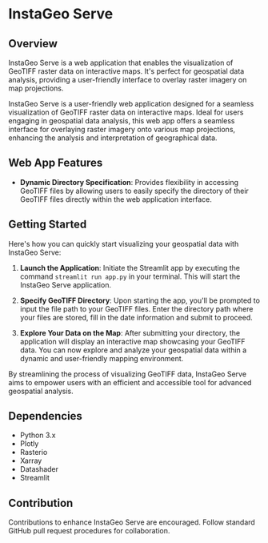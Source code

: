 # InstaGeo Serve

## Overview
InstaGeo Serve is a web application that enables the visualization of GeoTIFF raster data on interactive maps. It's perfect for geospatial data analysis, providing a user-friendly interface to overlay raster imagery on map projections.

InstaGeo Serve is a user-friendly web application designed for a seamless visualization of GeoTIFF raster data on interactive maps. Ideal for users engaging in geospatial data analysis, this web app offers a seamless interface for overlaying raster imagery onto various map projections, enhancing the analysis and interpretation of geographical data.

## Web App Features
- **Dynamic Directory Specification**: Provides flexibility in accessing GeoTIFF files by allowing users to easily specify the directory of their GeoTIFF files directly within the web application interface.

## Getting Started
Here's how you can quickly start visualizing your geospatial data with InstaGeo Serve:

1. **Launch the Application**: Initiate the Streamlit app by executing the command `streamlit run app.py` in your terminal. This will start the InstaGeo Serve application.

2. **Specify GeoTIFF Directory**: Upon starting the app, you'll be prompted to input the file path to your GeoTIFF files. Enter the directory path where your files are stored, fill in the date information and submit to proceed.

3. **Explore Your Data on the Map**: After submitting your directory, the application will display an interactive map showcasing your GeoTIFF data. You can now explore and analyze your geospatial data within a dynamic and user-friendly mapping environment.

By streamlining the process of visualizing GeoTIFF data, InstaGeo Serve aims to empower users with an efficient and accessible tool for advanced geospatial analysis.

## Dependencies
- Python 3.x
- Plotly
- Rasterio
- Xarray
- Datashader
- Streamlit

## Contribution
Contributions to enhance InstaGeo Serve are encouraged. Follow standard GitHub pull request procedures for collaboration.
